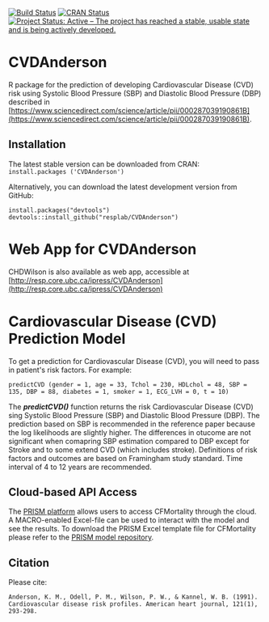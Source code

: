 [![Build Status](https://travis-ci.org/resplab/CVDAnderson.svg?branch=master)](https://travis-ci.org/resplab/CVDAnderson)
[![CRAN Status](https://www.r-pkg.org/badges/version/CVDAnderson)](https://cran.r-project.org/web/packages/CVDAnderson/index.html)
[![Project Status: Active – The project has reached a stable, usable state and is being actively developed.](https://www.repostatus.org/badges/latest/active.svg)](https://www.repostatus.org/#active)

# CVDAnderson

R package for the prediction of developing Cardiovascular Disease (CVD) risk using Systolic Blood Pressure (SBP) and Diastolic Blood Pressure (DBP) described in [https://www.sciencedirect.com/science/article/pii/000287039190861B](https://www.sciencedirect.com/science/article/pii/000287039190861B). 

## Installation

The latest stable version can be downloaded from CRAN:  
`install.packages ('CVDAnderson')`

Alternatively, you can download the latest development version from GitHub:

```
install.packages("devtools")
devtools::install_github("resplab/CVDAnderson")
```

# Web App for CVDAnderson 

CHDWilson is also available as web app, accessible at [http://resp.core.ubc.ca/ipress/CVDAnderson](http://resp.core.ubc.ca/ipress/CVDAnderson)

# Cardiovascular Disease (CVD) Prediction Model

To get a prediction for Cardiovascular Disease (CVD), you will need to pass in patient's risk factors. For example: 

```
predictCVD (gender = 1, age = 33, Tchol = 230, HDLchol = 48, SBP = 135, DBP = 88, diabetes = 1, smoker = 1, ECG_LVH = 0, t = 10)
```

The ***predictCVD()*** function returns the risk Cardiovascular Disease (CVD) sing Systolic Blood Pressure (SBP) and Diastolic Blood Pressure (DBP).
The prediction based on SBP is recommended in the reference paper because the log likelihoods are slightly higher. The differences in otucome are not significant when comapring SBP estimation compared to DBP except for Stroke and to some extend CVD (which includes stroke). Definitions of risk factors and outcomes are based on Framingham study standard. Time interval of 4 to 12 years are recommended.

## Cloud-based API Access
The [PRISM platform](http://prism.resp.core.ubc.ca) allows users to access CFMortality through the cloud. A MACRO-enabled Excel-file can be used to interact with the model and see the results. To download the PRISM Excel template file for CFMortality please refer to the [PRISM model repository](http://resp.core.ubc.ca/ipress/prism).


## Citation

Please cite: 

```
Anderson, K. M., Odell, P. M., Wilson, P. W., & Kannel, W. B. (1991). Cardiovascular disease risk profiles. American heart journal, 121(1), 293-298.
```
